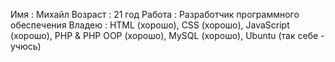 Имя       : Михайл
Возраст   : 21 год
Работа    : Разработчик программного обеспечения
Владею    : HTML (хорошо), CSS (хорошо), JavaScript (хорошо), PHP & PHP OOP (хорошо), MySQL (хорошо), Ubuntu (так себе - учюсь)
